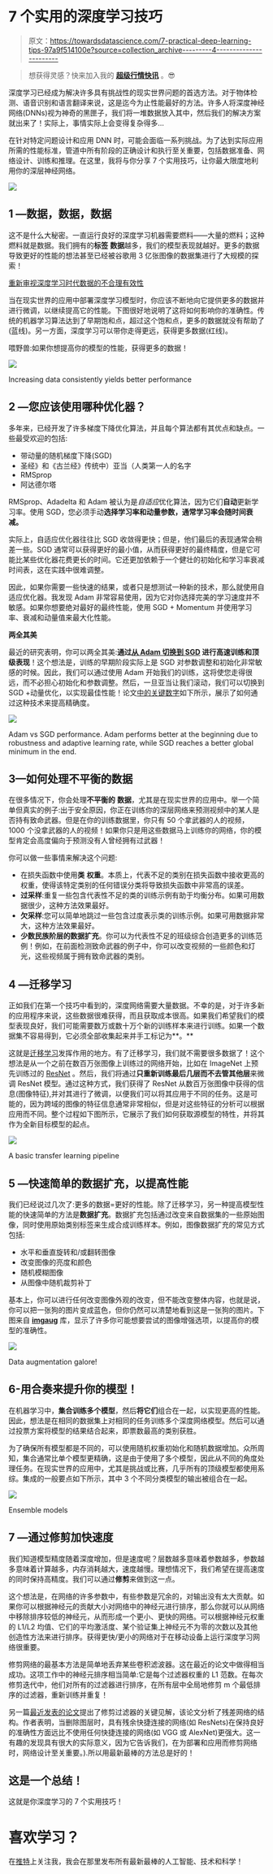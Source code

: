 # 7 个实用的深度学习技巧

> 原文：<https://towardsdatascience.com/7-practical-deep-learning-tips-97a9f514100e?source=collection_archive---------4----------------------->

> 想获得灵感？快来加入我的 [**超级行情快讯**](https://www.superquotes.co/?utm_source=mediumtech&utm_medium=web&utm_campaign=sharing) 。😎

深度学习已经成为解决许多具有挑战性的现实世界问题的首选方法。对于物体检测、语音识别和语言翻译来说，这是迄今为止性能最好的方法。许多人将深度神经网络(DNNs)视为神奇的黑匣子，我们将一堆数据放入其中，然后我们的解决方案就出来了！实际上，事情实际上会变得复杂得多…

在针对特定问题设计和应用 DNN 时，可能会面临一系列挑战。为了达到实际应用所需的性能标准，管道中所有阶段的正确设计和执行至关重要，包括数据准备、网络设计、训练和推理。在这里，我将与你分享 7 个实用技巧，让你最大限度地利用你的深层神经网络。

![](img/ecb9710edbde0d7d51e9a0c8e7588e00.png)

## 1 —数据，数据，数据

这不是什么大秘密。一直运行良好的深度学习机器需要燃料——大量的燃料；这种燃料就是数据。我们拥有的**标签** **数据**越多，我们的模型表现就越好。更多的数据导致更好的性能的想法甚至已经被谷歌用 3 亿张图像的数据集进行了大规模的探索！

[重新审视深度学习时代数据的不合理有效性](https://arxiv.org/abs/1707.02968)

当在现实世界的应用中部署深度学习模型时，你应该不断地向它提供更多的数据并进行微调，以继续提高它的性能。下图很好地说明了这将如何影响你的准确性。传统的机器学习算法达到了早期饱和点，超过这个饱和点，更多的数据就没有帮助了(蓝线)。另一方面，深度学习可以带你走得更远，获得更多数据(红线)。

喂野兽:如果你想提高你的模型的性能，获得更多的数据！

![](img/9996b92662eb47fc7e9766a95b5c1f7d.png)

Increasing data consistently yields better performance

## 2 —您应该使用哪种优化器？

多年来，已经开发了许多梯度下降优化算法，并且每个算法都有其优点和缺点。一些最受欢迎的包括:

*   带动量的随机梯度下降(SGD)
*   圣经》和《古兰经》传统中）亚当（人类第一人的名字
*   RMSprop
*   阿达德尔塔

RMSprop、Adadelta 和 Adam 被认为是*自适应*优化算法，因为它们**自动**更新学习率。使用 SGD，您必须手动**选择学习率和动量参数，通常学习率会随时间衰减。**

实际上，自适应优化器往往比 SGD 收敛得更快；但是，他们最后的表现通常会稍差一些。SGD 通常可以获得更好的最小值，从而获得更好的最终精度，但是它可能比某些优化器花费更长的时间。它还更加依赖于一个健壮的初始化和学习率衰减时间表，这在实践中很难调整。

因此，如果你需要一些快速的结果，或者只是想测试一种新的技术，那么就使用自适应优化器。我发现 Adam 非常容易使用，因为它对你选择完美的学习速度并不敏感。如果你想要绝对最好的最终性能，使用 SGD + Momentum 并使用学习率、衰减和动量值来最大化性能。

**两全其美**

最近的研究表明，你可以两全其美:**通过[从 Adam 切换到 SGD](https://arxiv.org/pdf/1712.07628.pdf) 进行高速训练和顶级表现**！这个想法是，训练的早期阶段实际上是 SGD 对参数调整和初始化非常敏感的时候。因此，我们可以通过使用 Adam 开始我们的训练，这将使您走得很远，而不必担心初始化和参数调整。然后，一旦亚当让我们滚动，我们可以切换到 SGD +动量优化，以实现最佳性能！论文[中的关键数字](https://arxiv.org/pdf/1712.07628.pdf)如下所示，展示了如何通过这种技术来提高精确度。

![](img/a072aa8add85839d76bcdf756b04325d.png)

Adam vs SGD performance. Adam performs better at the beginning due to robustness and adaptive learning rate, while SGD reaches a better global minimum in the end.

## 3—如何处理不平衡的数据

在很多情况下，你会处理**不平衡的** **数据**，尤其是在现实世界的应用中。举一个简单但真实的例子:出于安全原因，你正在训练你的深层网络来预测视频中的某人是否持有致命武器。但是在你的训练数据里，你只有 50 个拿武器的人的视频，1000 个没拿武器的人的视频！如果你只是用这些数据马上训练你的网络，你的模型肯定会高度偏向于预测没有人曾经拥有过武器！

你可以做一些事情来解决这个问题:

*   在损失函数中使用**类** **权重**。本质上，代表不足的类别在损失函数中接收更高的权重，使得该特定类别的任何错误分类将导致损失函数中非常高的误差。
*   **过采样**:重复一些包含代表性不足的类的训练示例有助于均衡分布。如果可用数据很少，这种方法效果最好。
*   **欠采样**:您可以简单地跳过一些包含过度表示类的训练示例。如果可用数据非常大，这种方法效果最好。
*   **少数民族阶层的数据扩充**。你可以为代表性不足的班级综合创造更多的训练范例！例如，在前面检测致命武器的例子中，你可以改变视频的一些颜色和灯光，这些视频属于拥有致命武器的类别。

## 4 —迁移学习

正如我们在第一个技巧中看到的，深度网络需要大量数据。不幸的是，对于许多新的应用程序来说，这些数据很难获得，而且获取成本很高。如果我们希望我们的模型表现良好，我们可能需要数万或数十万个新的训练样本来进行训练。如果一个数据集不容易得到，它必须全部收集起来并手工标记为**。**

这就是[迁移学习](https://arxiv.org/abs/1411.1792)发挥作用的地方。有了迁移学习，我们就不需要很多数据了！这个想法是从一个之前在数百万张图像上训练过的网络开始，比如在 ImageNet 上预先训练过的 [ResNet](https://arxiv.org/abs/1512.03385) 。然后，我们将通过**只重新训练最后几层而不去管其他层**来微调 ResNet 模型。通过这种方式，我们获得了 ResNet 从数百万张图像中获得的信息(图像特征),并对其进行了微调，以便我们可以将其应用于不同的任务。这是可能的，因为跨域的图像的特征信息通常非常相似，但是对这些特征的分析可以根据应用而不同。整个过程如下图所示，它展示了我们如何获取源模型的特性，并将其作为全新目标模型的起点。

![](img/b23b3a7c6e6c29157a52a6a5913381e9.png)

A basic transfer learning pipeline

## 5 —快速简单的数据扩充，以提高性能

我们已经说过几次了:更多的数据=更好的性能。除了迁移学习，另一种提高模型性能的快速简单的方法是**数据扩充**。数据扩充包括通过改变来自数据集的一些原始图像，同时使用原始类别标签来生成合成训练样本。例如，图像数据扩充的常见方式包括:

*   水平和垂直旋转和/或翻转图像
*   改变图像的亮度和颜色
*   随机模糊图像
*   从图像中随机裁剪补丁

基本上，你可以进行任何改变图像外观的改变，但不能改变整体内容，也就是说，你可以把一张狗的图片变成蓝色，但你仍然可以清楚地看到这是一张狗的图片。下图来自 [**imgaug**](https://github.com/aleju/imgaug) 库，显示了许多你可能想要尝试的图像增强选项，以提高你的模型的准确性。

![](img/93172cabe7685989c84573b1f821f060.png)

Data augmentation galore!

## 6-用合奏来提升你的模型！

在机器学习中，**集合训练多个模型**，然后**将它们**组合在一起，以实现更高的性能。因此，想法是在相同的数据集上对相同的任务训练多个深度网络模型。然后可以通过投票方案将模型的结果结合起来，即票数最高的类别获胜。

为了确保所有模型都是不同的，可以使用随机权重初始化和随机数据增加。众所周知，集合通常比单个模型更精确，这是由于使用了多个模型，因此从不同的角度处理任务。在现实世界的应用中，尤其是挑战或比赛，几乎所有的顶级模型都使用系综。集成的一般要点如下所示，其中 3 个不同分类模型的输出被组合在一起。

![](img/329cc461f384236f70cdc040e60b74b3.png)

Ensemble models

## 7 —通过修剪加快速度

我们知道模型精度随着深度增加，但是速度呢？层数越多意味着参数越多，参数越多意味着计算越多，内存消耗越大，速度越慢。理想情况下，我们希望在提高速度的同时保持高精度。我们可以通过**修剪**来做到这一点。

这个想法是，在网络的许多参数中，有些参数是冗余的，对输出没有太大贡献。如果你可以根据神经元的贡献大小对网络中的神经元进行排序，那么你就可以从网络中移除排序较低的神经元，从而形成一个更小、更快的网络。可以根据神经元权重的 L1/L2 均值、它们的平均激活度、某个验证集上神经元不为零的次数以及其他创造性方法来进行排序。获得更快/更小的网络对于在移动设备上运行深度学习网络很重要。

修剪网络的最基本方法是简单地丢弃某些卷积滤波器。这在最近的论文中做得相当成功。这项工作中的神经元排序相当简单:它是每个过滤器权重的 L1 范数。在每次修剪迭代中，他们对所有的过滤器进行排序，在所有层中全局地修剪 m 个最低排序的过滤器，重新训练并重复！

另一篇[最近发表的论文](https://arxiv.org/abs/1605.06431)提出了修剪过滤器的关键见解，该论文分析了残差网络的结构。作者表明，当删除图层时，具有残余快捷连接的网络(如 ResNets)在保持良好的准确性方面远比不使用任何快捷连接的网络(如 VGG 或 AlexNet)更强大。这一有趣的发现具有很大的实际意义，因为它告诉我们，在为部署和应用而修剪网络时，网络设计至关重要。).所以用最新最棒的方法总是好的！

## 这是一个总结！

这就是你深度学习的 7 个实用技巧！

# 喜欢学习？

在[推特](https://twitter.com/GeorgeSeif94)上关注我，我会在那里发布所有最新最棒的人工智能、技术和科学！